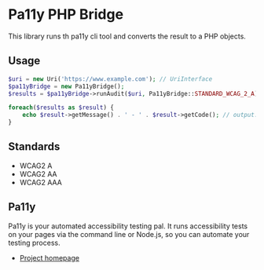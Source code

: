 # Pa11y PHP Bridge

This library runs th pa11y cli tool and converts the result to a PHP objects.

## Usage

```php
$uri = new Uri('https://www.example.com'); // UriInterface
$pa11yBridge = new Pa11yBridge();
$results = $pa11yBridge->runAudit($uri, Pa11yBridge::STANDARD_WCAG_2_A);

foreach($results as $result) {
    echo $result->getMessage() . ' - ' . $result->getCode(); // output: This element's role is "presentation" but contains child elements with semantic meaning. - WCAG2A.Principle1.Guideline1_3.1_3_1.F92,ARIA4
}
```

## Standards

- WCAG2 A
- WCAG2 AA
- WCAG2 AAA

## Pa11y

Pa11y is your automated accessibility testing pal. It runs accessibility tests on your pages via the command line or Node.js, so you can automate your testing process.

- [Project homepage](https://github.com/pa11y/pa11y)

